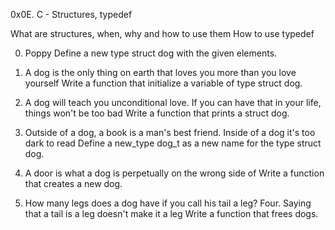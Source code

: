 0x0E. C - Structures, typedef

What are structures, when, why and how to use them
How to use typedef

0. Poppy
Define a new type struct dog with the given elements.

1. A dog is the only thing on earth that loves you more than you love yourself
Write a function that initialize a variable of type struct dog.

2. A dog will teach you unconditional love. If you can have that in your life, things won't be too bad
Write a function that prints a struct dog.

3. Outside of a dog, a book is a man's best friend. Inside of a dog it's too dark to read
Define a new_type dog_t as a new name for the type struct dog.

4. A door is what a dog is perpetually on the wrong side of
Write a function that creates a new dog.

5. How many legs does a dog have if you call his tail a leg? Four. Saying that a tail is a leg doesn't make it a leg
Write a function that frees dogs.
